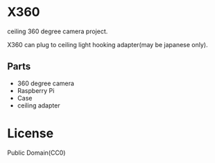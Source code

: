 # X360
ceiling 360 degree camera project.

X360 can plug to ceiling light hooking adapter(may be japanese only).

## Parts
- 360 degree camera
- Raspberry Pi 
- Case
- ceiling adapter


# License
Public Domain(CC0)

